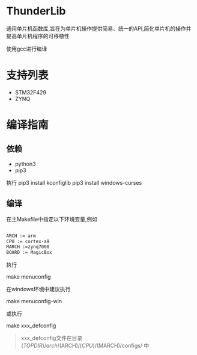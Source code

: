 <!--
 * @Author: your name
 * @Date: 2020-08-30 16:29:55
 * @LastEditTime: 2020-10-05 20:31:19
 * @LastEditors: Please set LastEditors
 * @Description: In User Settings Edit
 * @FilePath: \ThunderLib\README.md
-->

# ThunderLib

通用单片机函数库,旨在为单片机操作提供简易、统一的API,简化单片机的操作并提高单片机程序的可移植性

使用gcc进行编译

# 支持列表
- STM32F429
- ZYNQ

# 编译指南
## 依赖
- python3
- pip3

执行
pip3 install kconfiglib
pip3 install windows-curses
## 编译
在主Makefile中指定以下环境变量,例如

```bash

ARCH := arm
CPU := cortex-a9
MARCH :=zynq7000
BOARD := MagicBox

```

执行

make menuconfig

在windows环境中建议执行 

make menuconfig-win

或执行

make xxx_defconfig

>xxx_defconfig文件在目录$(TOPDIR)/arch/$(ARCH)/$(CPU)/$(MARCH)/configs/ 中